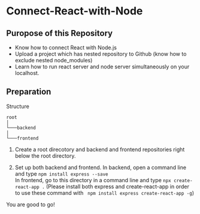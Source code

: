 # Connect-React-with-Node

## Puropose of this Repository
- Know how to connect React with Node.js
- Upload a project which has nested repository to Github (know how to exclude nested node_modules)
- Learn how to run react server and node server simultaneously on your localhost.


## Preparation
Structure
```
root
│    
└───backend
│   
└───frontend
```
1. Create a root direcotory and backend and frontend repositories right below the root directory.

2. Set up both backend and frontend. In backend, open a command line and type ``` npm install express --save ``` <br> In frontend, go to this directory in a command line and type ``` npx create-react-app . ``` (Please install both express and create-react-app in order to use these command with ``` npm install express create-react-app -g```)

You are good to go!

